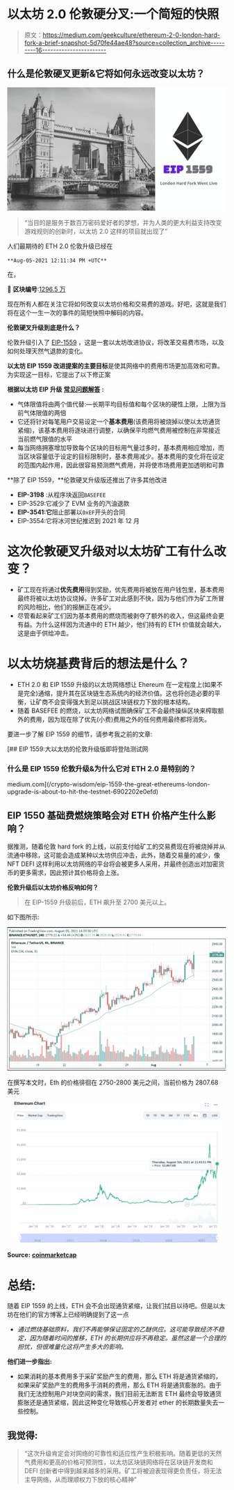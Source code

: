# 以太坊 2.0 伦敦硬分叉:一个简短的快照

> 原文：<https://medium.com/geekculture/ethereum-2-0-london-hard-fork-a-brief-snapshot-5d70fe44ae48?source=collection_archive---------16----------------------->

## 什么是伦敦硬叉更新&它将如何永远改变以太坊？

![](img/4e3ef46b35718ad80e9f8b4e0eaf9810.png)

> “当目的是服务于数百万密码爱好者的梦想，并为人类的更大利益支持改变游戏规则的创新时，以太坊 2.0 这样的项目就出现了”

人们最期待的 ETH 2.0 伦敦升级已经在

`**Aug-05-2021 12:11:34 PM +UTC**`

在，

🧱 **区块编号**:[1296.5 万](https://etherscan.io/block/12965000)

现在所有人都在关注它将如何改变以太坊价格和交易费的游戏。好吧，这就是我们将在这个一生一次的事件的简短快照中解码的内容。

**伦敦硬叉升级到底是什么？**

伦敦升级引入了 [EIP-1559](/crypto-wisdom/eip-1559-the-great-ethereums-london-upgrade-is-about-to-hit-the-testnet-6902202e0efd) ，这是一套以太坊改进协议，将改革交易费市场，以及如何处理天然气退款的变化。

**以太坊 EIP 1559 改进提案的主要目标**是使其网络中的费用市场更加高效和可靠。为实现这一目标，它提出了以下修正案

**根据以太坊 EIP 升级** [**常见问题解答**](https://notes.ethereum.org/@vbuterin/eip-1559-faq) **:**

*   气体限值将由两个值代替:—长期平均目标值和每个区块的硬性上限，上限为当前气体限值的两倍
*   它还将针对每笔用户交易设定一个**基本费用**(该费用将被烧掉以使以太坊通货紧缩)，该基本费用将逐块进行调整，以确保平均燃气费用被控制在非常接近当前燃气限值的水平
*   每当网络拥塞增加导致每个区块的目标用气量过多时，基本费用相应增加，而当区块容量低于设定的目标限制时，基本费用减少。基本费用的变化将在设定的范围内起作用，因此很容易预测燃气费用，并将使市场费用更加透明和可靠

**除了 EIP 1559，**伦敦硬叉升级版还推出了许多其他改进

*   **EIP-3198** :从程序块返回`BASEFEE`
*   EIP-3529:它减少了 EVM 业务的汽油退款
*   **EIP-3541:它**阻止部署以`0xEF`开头的合同
*   EIP-3554:它将冰河世纪推迟到 2021 年 12 月

# **这次伦敦硬叉升级对以太坊矿工有什么改变？**

*   矿工现在将通过**优先费用**得到奖励，优先费用将被放在用户钱包里，基本费用最终将被以太坊协议烧掉。许多矿工对此感到不快，因为与他们作为矿工所冒的风险相比，他们的报酬正在减少。
*   尽管看起来矿工们因为基本费用的燃烧而被剥夺了额外的收入，但这最终会更有益。为什么这样因为流通中的 ETH 越少，他们持有的 ETH 价值就会越大，这是由于供给冲击。

# 以太坊烧基费背后的想法是什么？

*   ETH 2.0 和 EIP 1559 升级的以太坊网络想让 Ehereum 在一定程度上(如果不是完全)通缩，提升其在区块链生态系统内的经济价值。这也将创造必要的平衡，让矿商不会变得强大到足以挑战区块链权力下放的根本结构。
*   随着 BASEFEE 的燃烧，以太坊网络试图确保矿工不会最终操纵区块来榨取额外的费用，因为现在除了优先(小费)费用之外的任何费用最终都将消失。

要进一步了解 EIP 1559 的细节，请参考我之前的文章:

[](/crypto-wisdom/eip-1559-the-great-ethereums-london-upgrade-is-about-to-hit-the-testnet-6902202e0efd) [## EIP 1559:大以太坊的伦敦升级版即将登陆测试网

### 什么是 EIP 1559 伦敦升级&为什么它对 ETH 2.0 是特别的？

medium.com](/crypto-wisdom/eip-1559-the-great-ethereums-london-upgrade-is-about-to-hit-the-testnet-6902202e0efd) 

## EIP 1550 基础费燃烧策略会对 ETH 价格产生什么影响？

据推测，随着伦敦 hard fork 的上线，以前支付给矿工的交易费现在将被烧掉并从流通中移除，这可能会造成某种以太坊供应冲击，此外，随着交易量的减少，像 NFT DEFI 这样利用以太坊网络的平台将会被更多人采用，并最终创造出对加密货币的更多需求，因此预计其价格将会上涨。

**伦敦升级后以太坊价格反响如何？**

> 在 EIP-1559 升级前后，ETH 飙升至 2700 美元以上。

如下图所示:

![](img/2b6453e71fc5b8ab1f72ab6efc8bd7fa.png)

在撰写本文时，Eth 的价格徘徊在 2750-2800 美元之间，当前价格为 2807.68 美元

![](img/410a6893af5e552ce9cd35c9631c67ef.png)

**Source:** [**coinmarketcap**](https://coinmarketcap.com/currencies/ethereum/)

# 总结:

随着 EIP 1559 的上线，ETH 会不会出现通货紧缩，让我们拭目以待吧。但是以太坊在他们的官方博客上已经明确提到了这一点

*   *通过燃烧基础原料，我们不再能够保证固定的乙醚供应。这可能导致经济不稳定，因为随着时间的推移，ETH 的长期供应将不再稳定。虽然这是一个合理的担忧，但很难量化这将产生多大的影响。*

**他们进一步指出:**

*   如果消耗的基本费用多于采矿奖励产生的费用，那么 ETH 将是通货紧缩的，如果采矿奖励产生的费用多于消耗的费用，那么 ETH 将是通货膨胀的。由于我们无法控制用户对块空间的需求，我们目前无法断言 ETH 最终会导致通货膨胀还是通货紧缩，因此这种变化导致核心开发者对 ether 的长期数量失去一些控制。

## 我觉得:

> “这次升级肯定会对网络的可靠性和适应性产生积极影响。随着更低的天然气费用和更高的价格可预测性，以太坊区块链网络将在区块链开发商和 DEFI 创新者中得到越来越多的采用。矿工将被迫表现得更负责任，将无法主导网络，从而理顺权力下放的核心精神”